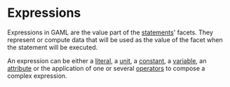 # Expressions



Expressions in GAML are the value part of the [statements](Statements161)' facets. They represent or compute data that will be used as the value of the facet when the statement will be executed.

An expression can be either a [literal](G__Literals), a [unit](G__UnitsAndConstants), a [constant](G__UnitsAndConstants), a [variable](ExpressionVariables161), an [attribute](G__VariablesAndAttributes) or the application of one or several [operators](G__OperatorsAK) to compose a complex expression.